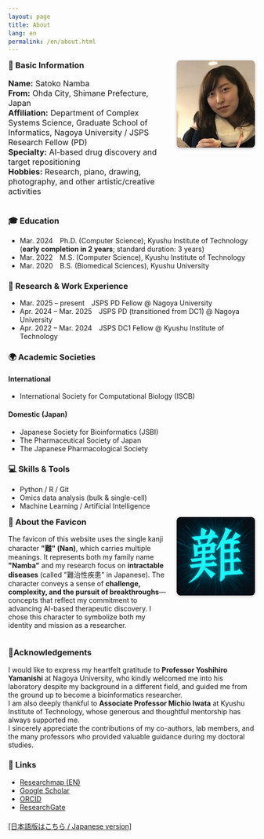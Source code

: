 ```yaml
---
layout: page
title: About
lang: en
permalink: /en/about.html
---
```


<div style="display: flex; align-items: flex-start; gap: 20px; flex-wrap: wrap;">

  <!-- Left: Basic Info -->
  <div style="flex: 1; min-width: 250px;">
    <h3 style="margin-top: 0; font-weight: bold;">🧬 Basic Information</h3>
    <ul style="list-style: none; padding-left: 0; font-size: 1rem;">
      <li><strong>Name:</strong> Satoko Namba</li>
      <li><strong>From:</strong> Ohda City, Shimane Prefecture, Japan</li>
      <li><strong>Affiliation:</strong> Department of Complex Systems Science, Graduate School of Informatics, Nagoya University / JSPS Research Fellow (PD)</li>
      <li><strong>Specialty:</strong> AI-based drug discovery and target repositioning</li>
      <li><strong>Hobbies:</strong> Research, piano, drawing, photography, and other artistic/creative activities</li>
    </ul>
  </div>

  <!-- Right: Profile Image -->
  <div style="flex-shrink: 0;">
    <img src="/assets/profile.jpg" alt="Profile photo" style="width: 160px; height: auto; border-radius: 8px; box-shadow: 0 2px 6px rgba(0,0,0,0.2);">
  </div>
</div>

### 🎓 Education
- Mar. 2024 Ph.D. (Computer Science), Kyushu Institute of Technology  
  (**early completion in 2 years**; standard duration: 3 years)  
- Mar. 2022 M.S. (Computer Science), Kyushu Institute of Technology  
- Mar. 2020 B.S. (Biomedical Sciences), Kyushu University  

### 🧪 Research & Work Experience
- Mar. 2025 – present JSPS PD Fellow @ Nagoya University  
- Apr. 2024 – Mar. 2025 JSPS PD (transitioned from DC1) @ Nagoya University  
- Apr. 2022 – Mar. 2024 JSPS DC1 Fellow @ Kyushu Institute of Technology  

### 🌍 Academic Societies

#### International
- International Society for Computational Biology (ISCB)

#### Domestic (Japan)
- Japanese Society for Bioinformatics (JSBI)  
- The Pharmaceutical Society of Japan  
- The Japanese Pharmacological Society  

### 💻 Skills & Tools
- Python / R / Git  
- Omics data analysis (bulk & single-cell)  
- Machine Learning / Artificial Intelligence  


<div style="display: flex; align-items: flex-start; gap: 20px; flex-wrap: wrap;">

  <!-- 左側：文章 -->
  <div style="flex: 1; min-width: 250px;">
    <h3 style="margin-top: 0; font-weight: bold;">🎴 About the Favicon</h3>
    <p>The favicon of this website uses the single kanji character <strong>"難" (Nan)</strong>, which carries multiple meanings.
    It represents both my family name <strong>"Namba"</strong> and my research focus on <strong>intractable diseases</strong> (called "難治性疾患" in Japanese).
    The character conveys a sense of <strong>challenge, complexity, and the pursuit of breakthroughs</strong>—concepts that reflect my commitment to advancing AI-based therapeutic discovery.  
    I chose this character to symbolize both my identity and mission as a researcher.</p>
  </div>

  <!-- 右側：ファビコン画像 -->
  <div style="flex-shrink: 0;">
    <img src="/favicon.ico" alt="favicon" style="width: 160px; height: 160px; border-radius: 8px; box-shadow: 0 2px 6px rgba(0,0,0,0.2);">
  </div>

</div>


### 🙇**Acknowledgements**
I would like to express my heartfelt gratitude to **Professor Yoshihiro Yamanishi** at Nagoya University, who kindly welcomed me into his laboratory despite my background in a different field, and guided me from the ground up to become a bioinformatics researcher.  
I am also deeply thankful to **Associate Professor Michio Iwata** at Kyushu Institute of Technology, whose generous and thoughtful mentorship has always supported me.  
I sincerely appreciate the contributions of my co-authors, lab members, and the many professors who provided valuable guidance during my doctoral studies.


### 🔗 Links
- [Researchmap (EN)](https://researchmap.jp/namba_satoko?lang=en)  
- [Google Scholar](https://scholar.google.com/citations?hl=ja&user=Oo9a2h8AAAAJ)  
- [ORCID](https://orcid.org/0000-0003-1873-8639)
- [ResearchGate](https://www.researchgate.net/profile/Satoko-Namba-2)


<div style="margin-top: 20px;">
  <a href="../about.html">
    [日本語版はこちら / Japanese version]
  </a>
</div>
